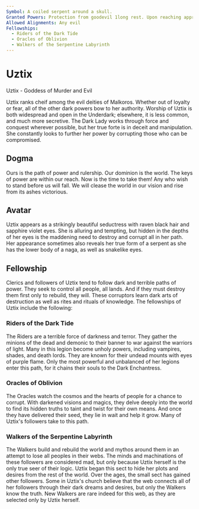 ```yaml
---
Symbol: A coiled serpent around a skull.
Granted Powers: Protection from goodevil 1long rest. Upon reaching appropriate level, confusion 1day.
Allowed Alignments: Any evil
Fellowships:
  - Riders of the Dark Tide
  - Oracles of Oblivion
  - Walkers of the Serpentine Labyrinth
---
```


# Uztix

Uztix - Goddess of Murder and Evil

Uztix ranks cheif among the evil deities of Malkoros. Whether out of loyalty or fear, all of the other dark powers bow to her authority. Worship of Uztix is both widespread and open in the Underdark; elsewhere, it is less common, and much more secretive.
The Dark Lady works through force and conquest wherever possible, but her true forte is in deceit and manipulation. She constantly looks to further her power by corrupting those who can be compromised.

## Dogma
Ours is the path of power and rulership. Our dominion is the world. The keys of power are within our reach. Now is the time to take them! Any who wish to stand before us will fall. We will clease the world in our vision and rise from its ashes victorious.

## Avatar
Uztix appears as a strikingly beautiful seductress with raven black hair and sapphire violet eyes. She is alluring and tempting, but hidden in the depths of her eyes is the maddening need to destroy and corrupt all in her path. Her appearance sometimes also reveals her true form of a serpent as she has the lower body of a naga, as well as snakelike eyes.

## Fellowship
Clerics and followers of Uztix tend to follow dark and terrible paths of power. They seek to control all people, all lands. And if they must destroy them first only to rebuild, they will. These corruptors learn dark arts of destruction as well as rites and rituals of knowledge.
The fellowships of Uztix include the following:

### Riders of the Dark Tide
The Riders are a terrible force of darkness and terror. They gather the minions of the dead and demonic to their banner to war against the warriors of light. Many in this legion become unholy powers, including vampires, shades, and death lords. They are known for their undead mounts with eyes of purple flame. Only the most powerful and unbalanced of her legions enter this path, for it chains their souls to the Dark Enchantress.

### Oracles of Oblivion
The Oracles watch the cosmos and the hearts of people for a chance to corrupt. With darkened visions and magics, they delve deeply into the world to find its hidden truths to taint and twist for their own means. And once they have delivered their seed, they lie in wait and help it grow. Many of Uztix's followers take to this path.

### Walkers of the Serpentine Labyrinth
The Walkers build and rebuild the world and mythos around them in an attempt to lose all peoples in their webs. The minds and machinations of these followers are considered mad, but only because Uztix herself is the only true seer of their logic. Uztix began this sect to hide her plots and desires from the rest of the world. Over the ages, the small sect has gained other followers. Some in Uztix's church believe that the web connects all of her followers through their dark dreams and desires, but only the Walkers know the truth. New Walkers are rare indeed for this web, as they are selected only by Uztix herself.
